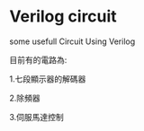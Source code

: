 # Verilog circuit
 some usefull Circuit Using Verilog
 
 目前有的電路為:
 
 1.七段顯示器的解碼器
 
 2.除頻器
 
 3.伺服馬達控制
 
